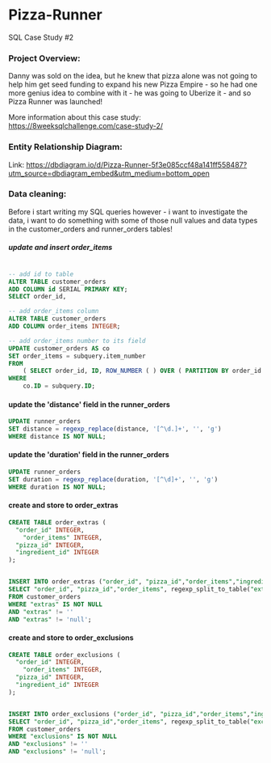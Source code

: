 # Pizza-Runner
SQL Case Study #2

### Project Overview:
Danny was sold on the idea, but he knew that pizza alone was not going to help him get seed funding to expand his new Pizza Empire - so he had one more genius idea to combine with it - he was going to Uberize it - and so Pizza Runner was launched!

More information about this case study: https://8weeksqlchallenge.com/case-study-2/


### Entity Relationship Diagram: 

Link: https://dbdiagram.io/d/Pizza-Runner-5f3e085ccf48a141ff558487?utm_source=dbdiagram_embed&utm_medium=bottom_open


### Data cleaning:

Before i start writing my SQL queries however - i want to investigate the data, i want to do something with some of those null values and data types in the customer_orders and runner_orders tables!


##### update and insert order_items

```sql

-- add id to table
ALTER TABLE customer_orders
ADD COLUMN id SERIAL PRIMARY KEY;
SELECT order_id,

-- add order_items column
ALTER TABLE customer_orders
ADD COLUMN order_items INTEGER;

-- add order_items number to its field
UPDATE customer_orders AS co 
SET order_items = subquery.item_number 
FROM
	( SELECT order_id, ID, ROW_NUMBER ( ) OVER ( PARTITION BY order_id ORDER BY ID ) AS item_number FROM customer_orders ) AS subquery 
WHERE
	co.ID = subquery.ID;
```

#### update the 'distance' field in the runner_orders

```sql
UPDATE runner_orders
SET distance = regexp_replace(distance, '[^\d.]+', '', 'g')
WHERE distance IS NOT NULL;
```

#### update the 'duration' field in the runner_orders

```sql
UPDATE runner_orders
SET duration = regexp_replace(duration, '[^\d]+', '', 'g')
WHERE duration IS NOT NULL;
```

#### create and store to order_extras

```sql
CREATE TABLE order_extras (
  "order_id" INTEGER,
	"order_items" INTEGER,
  "pizza_id" INTEGER,
  "ingredient_id" INTEGER
);


INSERT INTO order_extras ("order_id", "pizza_id","order_items","ingredient_id")
SELECT "order_id", "pizza_id","order_items", regexp_split_to_table("extras", ', ')::INTEGER
FROM customer_orders
WHERE "extras" IS NOT NULL
AND "extras" != ''
AND "extras" != 'null';
```

#### create and store to order_exclusions

```sql
CREATE TABLE order_exclusions (
  "order_id" INTEGER,
	"order_items" INTEGER,
  "pizza_id" INTEGER,
  "ingredient_id" INTEGER
);


INSERT INTO order_exclusions ("order_id", "pizza_id","order_items","ingredient_id")
SELECT "order_id", "pizza_id","order_items", regexp_split_to_table("exclusions", ', ')::INTEGER
FROM customer_orders
WHERE "exclusions" IS NOT NULL
AND "exclusions" != ''
AND "exclusions" != 'null';
```






































